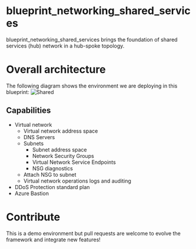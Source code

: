 # blueprint_networking_shared_services
blueprint_networking_shared_services brings the foundation of shared services (hub) network in a hub-spoke topology. <br/>

# Overall architecture
The following diagram shows the environment we are deploying in this blueprint: 
![Shared](https://github.com/aztfmod/landingzones/blob/master/landingzone_vdc_demo/docs/diagram-shared.png)


## Capabilities

 - Virtual network
    - Virtual network address space
    - DNS Servers 
    - Subnets
        - Subnet address space
        - Network Security Groups 
        - Virtual Network Service Endpoints
        - NSG diagnostics
    - Attach NSG to subnet
    - Virtual network operations logs and auditing
 - DDoS Protection standard plan
 - Azure Bastion


# Contribute
This is a demo environment but pull requests are welcome to evolve the framework and integrate new features!